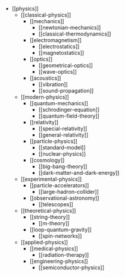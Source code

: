 - [[physics]]
  - [[classical-physics]]
    - [[mechanics]]
      - [[newtonian-mechanics]]
      - [[classical-thermodynamics]]
    - [[electromagnetism]]
      - [[electrostatics]]
      - [[magnetostatics]]
    - [[optics]]
      - [[geometrical-optics]]
      - [[wave-optics]]
    - [[acoustics]]
      - [[vibration]]
      - [[sound-propagation]]
  - [[modern-physics]]
    - [[quantum-mechanics]]
      - [[schrodinger-equation]]
      - [[quantum-field-theory]]
    - [[relativity]]
      - [[special-relativity]]
      - [[general-relativity]]
    - [[particle-physics]]
      - [[standard-model]]
      - [[nuclear-physics]]
    - [[cosmology]]
      - [[big-bang-theory]]
      - [[dark-matter-and-dark-energy]]
  - [[experimental-physics]]
    - [[particle-accelerators]]
      - [[large-hadron-collider]]
    - [[observational-astronomy]]
      - [[telescopes]]
  - [[theoretical-physics]]
    - [[string-theory]]
      - [[m-theory]]
    - [[loop-quantum-gravity]]
      - [[spin-networks]]
  - [[applied-physics]]
    - [[medical-physics]]
      - [[radiation-therapy]]
    - [[engineering-physics]]
      - [[semiconductor-physics]]
